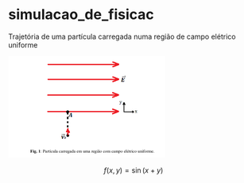 # simulacao_de_fisicac
Trajetória de uma partícula carregada numa região de campo elétrico uniforme

![Alt text](imagens/1.png "imagem 1")

$$
   f(x,y) = \sin(x+y)
$$
